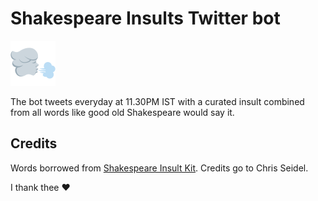 <!-- <img src="./assets/shakespeare insulter.svg"> -->

# Shakespeare Insults Twitter bot

![hero](https://github.com/r-ush/shakespeare-insults-bot/blob/master/assets/shakespeare-insulter.svg?raw=true)

The bot tweets everyday at 11.30PM IST with a curated insult combined from all words like good old Shakespeare would say it.

## Credits

Words borrowed from [Shakespeare Insult Kit](http://www.pangloss.com/seidel/shake_rule.html). Credits go to Chris Seidel.

I thank thee ❤️
